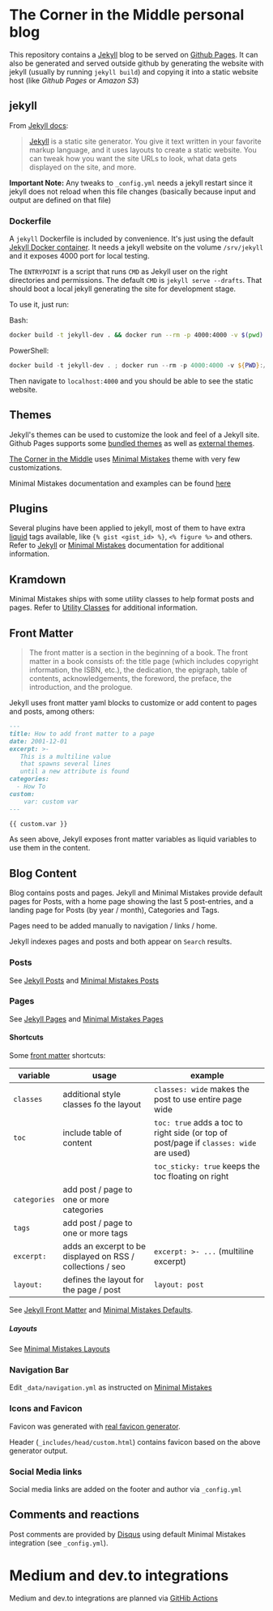 # The Corner in the Middle personal blog

This repository contains a [Jekyll](https://jekyllrb.com/) blog to be served on [Github Pages](https://pages.github.com/).
It can also be generated  and served outside github by generating the website with jekyll (usually by 
running `jekyll build`) and copying it into a static website host (like _Github Pages_ or _Amazon S3_)

## jekyll

From [Jekyll docs](https://jekyllrb.com/docs/):
> [Jekyll](https://jekyllrb.com/) is a static site generator. You give it text written in your favorite markup language, 
> and it uses layouts to create a static website. 
> You can tweak how you want the site URLs to look, what data gets displayed on the site, and more.

**Important Note:** Any tweaks to `_config.yml` needs a jekyll restart since it jekyll does not reload when this file
changes (basically because input and output are defined on that file)

### Dockerfile

A `jekyll` Dockerfile is included by convenience. It's just using the default [Jekyll Docker container](https://github.com/envygeeks/jekyll-docker).
It needs a jekyll website on the volume `/srv/jekyll` and it exposes 4000 port for local testing.

The `ENTRYPOINT` is a script that runs `CMD` as Jekyll user on the right directories and permissions.
The default `CMD` is `jekyll serve --drafts`. That should boot a local jekyll generating the site for development stage.

To use it, just run:

Bash:
```bash
docker build -t jekyll-dev . && docker run --rm -p 4000:4000 -v $(pwd):/srv/jekyll jekyll-dev
```

PowerShell:
```powershell
docker build -t jekyll-dev . ; docker run --rm -p 4000:4000 -v ${PWD}:/srv/jekyll jekyll-dev
```

Then navigate to `localhost:4000` and you should be able to see the static website.

## Themes

Jekyll's themes can be used to customize the look and feel of a Jekyll site. Github Pages supports some [bundled themes](https://pages.github.com/themes/)
as well as [external themes](https://github.blog/2017-11-29-use-any-theme-with-github-pages/).

[The Corner in the Middle](https://www.cornerinthemiddle.com) uses [Minimal Mistakes](https://github.com/mmistakes/minimal-mistakes) 
theme with very few customizations.

Minimal Mistakes documentation and examples can be found [here](https://mmistakes.github.io/minimal-mistakes/)

## Plugins

Several plugins have been applied to jekyll, most of them to have extra [liquid](https://github.com/Shopify/liquid) tags
available, like `{% gist <gist_id> %}`, `<% figure %>` and others. Refer to [Jekyll](https://jekyllrb.com/docs/liquid/) 
or [Minimal Mistakes](https://mmistakes.github.io/minimal-mistakes/docs/helpers/) documentation for additional 
information.

## Kramdown

Minimal Mistakes ships with some utility classes to help format posts and pages.
Refer to [Utility Classes](https://mmistakes.github.io/minimal-mistakes/docs/utility-classes/) for additional 
information.

## Front Matter

> The front matter is a section in the beginning of a book. 
> The front matter in a book consists of: the title page (which includes copyright information, the ISBN, etc.), 
> the dedication, the epigraph, table of contents, acknowledgements, the foreword, the preface, the introduction, 
> and the prologue.

Jekyll uses front matter yaml blocks to customize or add content to pages and posts, among others:

```markdown
---
title: How to add front matter to a page
date: 2001-12-01
excerpt: >-
   This is a multiline value
   that spawns several lines
   until a new attribute is found
categories:
  - How To
custom:
    var: custom var
---

{{ custom.var }} 
```

As seen above, Jekyll exposes front matter variables as liquid variables to use them in the content.

## Blog Content

Blog contains posts and pages. Jekyll and Minimal Mistakes provide default pages for Posts, with a home page showing the
last 5 post-entries, and a landing page for Posts (by year / month), Categories and Tags.

Pages need to be added manually to navigation / links / home.

Jekyll indexes pages and posts and both appear on `Search` results.

### Posts

See [Jekyll Posts](https://jekyllrb.com/docs/posts/) and [Minimal Mistakes Posts](https://mmistakes.github.io/minimal-mistakes/docs/posts/)


### Pages

See [Jekyll Pages](https://jekyllrb.com/docs/pages/) and [Minimal Mistakes Pages](https://mmistakes.github.io/minimal-mistakes/docs/pages/)

#### Shortcuts
Some [front matter](https://jekyllrb.com/docs/front-matter/) shortcuts:

|variable|usage|example|
|---|---------|---|
| `classes` | additional style classes fo the layout | `classes: wide` makes the post to use entire page wide |
| `toc` | include table of content |`toc: true` adds a toc to right side (or top of post/page if `classes: wide` are used)|
|   |   | `toc_sticky: true` keeps the toc floating on right|
| `categories` | add post / page to one or more categories | |
| `tags` | add post / page to one or more tags | |
| `excerpt:` | adds an excerpt to be displayed on RSS / collections / seo | `excerpt: >- ...` (multiline excerpt)  |
| `layout:` | defines the layout for the page / post | `layout: post` |

See [Jekyll Front Matter](https://jekyllrb.com/docs/front-matter/) and [Minimal Mistakes Defaults](https://mmistakes.github.io/minimal-mistakes/docs/configuration/#front-matter-defaults).

##### Layouts

See [Minimal Mistakes Layouts](https://mmistakes.github.io/minimal-mistakes/docs/layouts/)

### Navigation Bar

Edit `_data/navigation.yml` as instructed on [Minimal Mistakes](https://mmistakes.github.io/minimal-mistakes/docs/navigation/)

### Icons and Favicon

Favicon was generated with [real favicon generator](https://realfavicongenerator.net/).

Header (`_includes/head/custom.html`) contains favicon based on the above generator output. 

### Social Media links

Social media links are added on the footer and author via `_config.yml`

## Comments and reactions

Post comments are provided by [Disqus](https://disqus.com/) using default Minimal Mistakes integration (see `_config.yml`).

# Medium and dev.to integrations

Medium and dev.to integrations are planned via [GitHib Actions](https://github.com/features/actions)
